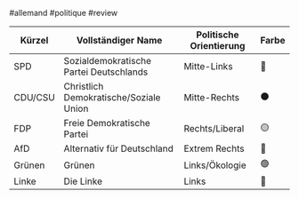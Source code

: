 #allemand #politique #review 

| Kürzel  | Vollständiger Name                      | Politische Orientierung | Farbe |
| ------- | --------------------------------------- | ----------------------- | ----- |
| SPD     | Sozialdemokratische Partei Deutschlands | Mitte-Links             | 🔴    |
| CDU/CSU | Christlich Demokratische/Soziale Union  | Mitte-Rechts            | ⚫    |
| FDP     | Freie Demokratische Partei              | Rechts/Liberal          | 🟡    |
| AfD     | Alternativ für Deutschland              | Extrem Rechts           | 🔵    |
| Grünen  | Grünen                                  | Links/Ökologie          | 🟢    |
| Linke   | Die Linke                               | Links                   | 🔴    |
